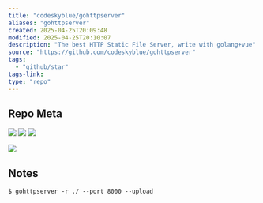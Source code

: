 ```yaml
---
title: "codeskyblue/gohttpserver"
aliases: "gohttpserver"
created: 2025-04-25T20:09:48
modified: 2025-04-25T20:10:07
description: "The best HTTP Static File Server, write with golang+vue"
source: "https://github.com/codeskyblue/gohttpserver"
tags:
  - "github/star"
tags-link:
type: "repo"
---
```


## Repo Meta

![](https://img.shields.io/github/stars/codeskyblue/gohttpserver?style=for-the-badge&label=stars) ![](https://img.shields.io/github/repo-size/codeskyblue/gohttpserver?style=for-the-badge&label=size) ![](https://img.shields.io/github/created-at/codeskyblue/gohttpserver?style=for-the-badge&label=since)

[![](https://github-readme-stats.vercel.app/api/pin/?username=codeskyblue&repo=gohttpserver&bg_color=00000000)](https://github.com/codeskyblue/gohttpserver)

## Notes

```shell
$ gohttpserver -r ./ --port 8000 --upload
```
